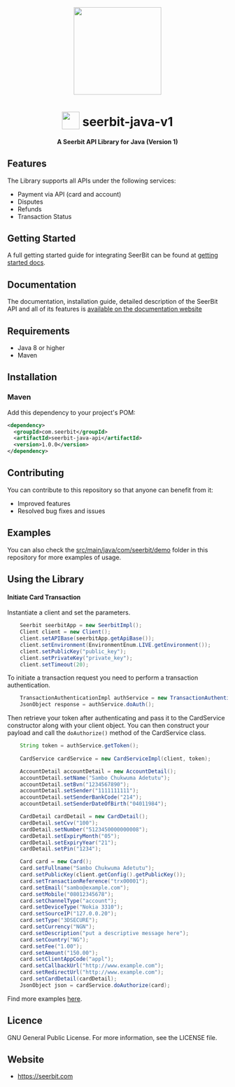 
<div align="center">
 <img width="200" valign="top" src="https://res.cloudinary.com/dy2dagugp/image/upload/v1571249658/seerbit-logo_mdinom.png">
</div>


<h1 align="center">
  <img width="40" valign="bottom" src="https://res.cloudinary.com/dcksdncso/image/upload/v1579682633/java_f2iyuf.png">
  seerbit-java-v1
</h1>

<h4 align="center">
  A Seerbit API Library for Java (Version 1)
</h4>

## Features

The Library supports all APIs under the following services:
* Payment via API (card and account)
* Disputes
* Refunds
* Transaction Status

## Getting Started

A full getting started guide for integrating SeerBit can be found at [getting started docs](https://doc.seerbit.com).

## Documentation

The documentation, installation guide, detailed description of the SeerBit API and all of its features is [available on the documentation website](https://doc.seerbit.com/api/library)


## Requirements

* Java 8 or higher
* Maven


## Installation

### Maven

Add this dependency to your project's POM:

```xml
<dependency>
  <groupId>com.seerbit</groupId>
  <artifactId>seerbit-java-api</artifactId>
  <version>1.0.0</version>
</dependency>
```

## Contributing

You can contribute to this repository so that anyone can benefit from it:

* Improved features
* Resolved bug fixes and issues

## Examples  

You can also check the [src/main/java/com/seerbit/demo](https://github.com/seerbit/seerbit-java-v1/tree/master/src/main/java/com/seerbit/demo) folder in this repository for more examples of usage.

## Using the Library

<strong><h4>Initiate Card Transaction</h4></strong>
Instantiate a client and set the parameters.

```java
    Seerbit seerbitApp = new SeerbitImpl();
    Client client = new Client();
    client.setAPIBase(seerbitApp.getApiBase());
    client.setEnvironment(EnvironmentEnum.LIVE.getEnvironment());
    client.setPublicKey("public_key");
    client.setPrivateKey("private_key");
    client.setTimeout(20);
```

To initiate a transaction request you need to perform a transaction authentication. 

```java
    TransactionAuthenticationImpl authService = new TransactionAuthenticationImpl(client);
    JsonObject response = authService.doAuth();
```

Then retrieve your token after authenticating and pass it to the CardService constructor along with your client object. You can then construct your payload and call the <code>doAuthorize()</code> method of the CardService class.
```java
    String token = authService.getToken();
  
    CardService cardService = new CardServiceImpl(client, token);

    AccountDetail accountDetail = new AccountDetail();
    accountDetail.setName("Sambo Chukwuma Adetutu");
    accountDetail.setBvn("1234567890");
    accountDetail.setSender("1111111111");
    accountDetail.setSenderBankCode("214");
    accountDetail.setSenderDateOfBirth("04011984");

    CardDetail cardDetail = new CardDetail();
    cardDetail.setCvv("100");
    cardDetail.setNumber("5123450000000008");
    cardDetail.setExpiryMonth("05");
    cardDetail.setExpiryYear("21");
    cardDetail.setPin("1234");

    Card card = new Card();
    card.setFullname("Sambo Chukwuma Adetutu");
    card.setPublicKey(client.getConfig().getPublicKey());
    card.setTransactionReference("trx00001");
    card.setEmail("sambo@example.com");
    card.setMobile("08012345678");
    card.setChannelType("account");
    card.setDeviceType("Nokia 3310");
    card.setSourceIP("127.0.0.20");
    card.setType("3DSECURE");
    card.setCurrency("NGN");
    card.setDescription("put a descriptive message here");
    card.setCountry("NG");
    card.setFee("1.00");
    card.setAmount("150.00");
    card.setClientAppCode("appl");
    card.setCallbackUrl("http://www.example.com");
    card.setRedirectUrl("http://www.example.com");
    card.setCardDetail(cardDetail);
    JsonObject json = cardService.doAuthorize(card);
``` 

Find more examples [here](https://github.com/seerbit/seerbit-java-v1/tree/master/src/main/java/com/seerbit/demo).

## Licence
GNU General Public License. For more information, see the LICENSE file.

## Website
* https://seerbit.com
